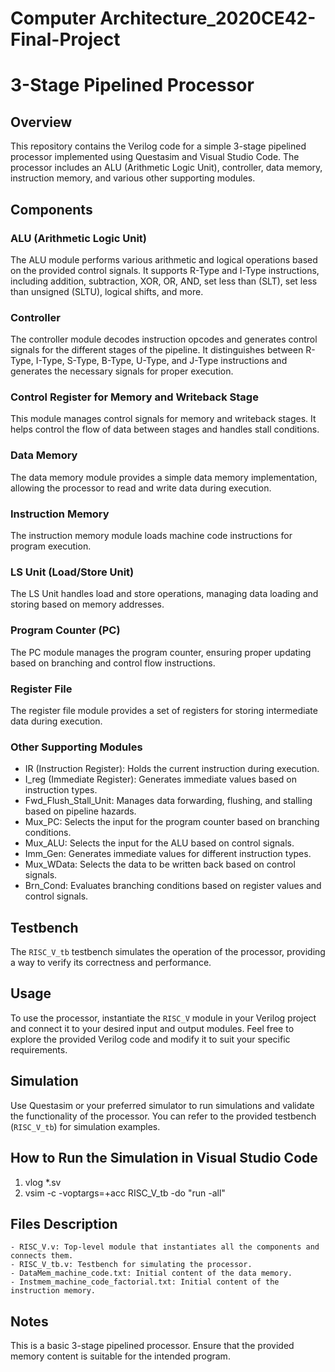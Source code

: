 # Computer Architecture_2020CE42-Final-Project
# 3-Stage Pipelined Processor

## Overview

This repository contains the Verilog code for a simple 3-stage pipelined processor implemented using Questasim and Visual Studio Code. The processor includes an ALU (Arithmetic Logic Unit), controller, data memory, instruction memory, and various other supporting modules.

## Components

### ALU (Arithmetic Logic Unit)

The ALU module performs various arithmetic and logical operations based on the provided control signals. It supports R-Type and I-Type instructions, including addition, subtraction, XOR, OR, AND, set less than (SLT), set less than unsigned (SLTU), logical shifts, and more.

### Controller

The controller module decodes instruction opcodes and generates control signals for the different stages of the pipeline. It distinguishes between R-Type, I-Type, S-Type, B-Type, U-Type, and J-Type instructions and generates the necessary signals for proper execution.

### Control Register for Memory and Writeback Stage

This module manages control signals for memory and writeback stages. It helps control the flow of data between stages and handles stall conditions.

### Data Memory

The data memory module provides a simple data memory implementation, allowing the processor to read and write data during execution.

### Instruction Memory

The instruction memory module loads machine code instructions for program execution.

### LS Unit (Load/Store Unit)

The LS Unit handles load and store operations, managing data loading and storing based on memory addresses.

### Program Counter (PC)

The PC module manages the program counter, ensuring proper updating based on branching and control flow instructions.

### Register File

The register file module provides a set of registers for storing intermediate data during execution.

### Other Supporting Modules

- IR (Instruction Register): Holds the current instruction during execution.
- I_reg (Immediate Register): Generates immediate values based on instruction types.
- Fwd_Flush_Stall_Unit: Manages data forwarding, flushing, and stalling based on pipeline hazards.
- Mux_PC: Selects the input for the program counter based on branching conditions.
- Mux_ALU: Selects the input for the ALU based on control signals.
- Imm_Gen: Generates immediate values for different instruction types.
- Mux_WData: Selects the data to be written back based on control signals.
- Brn_Cond: Evaluates branching conditions based on register values and control signals.

## Testbench

The `RISC_V_tb` testbench simulates the operation of the processor, providing a way to verify its correctness and performance.

## Usage

To use the processor, instantiate the `RISC_V` module in your Verilog project and connect it to your desired input and output modules.
Feel free to explore the provided Verilog code and modify it to suit your specific requirements.

## Simulation

Use Questasim or your preferred simulator to run simulations and validate the functionality of the processor. You can refer to the provided testbench (`RISC_V_tb`) for simulation examples.

## How to Run the Simulation in Visual Studio Code
1. vlog *.sv
2. vsim -c -voptargs=+acc RISC_V_tb -do "run -all"

## Files Description
    - RISC_V.v: Top-level module that instantiates all the components and connects them.
    - RISC_V_tb.v: Testbench for simulating the processor.
    - DataMem_machine_code.txt: Initial content of the data memory.
    - Instmem_machine_code_factorial.txt: Initial content of the instruction memory.

## Notes
This is a basic 3-stage pipelined processor. Ensure that the provided memory content is suitable for the intended program.
